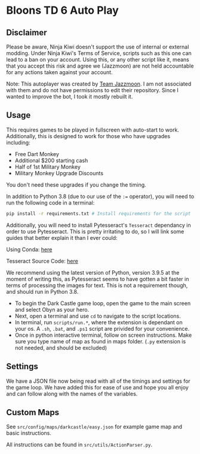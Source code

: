 # Bloons TD 6 Auto Play

## Disclaimer

Please be aware, Ninja Kiwi doesn't support the use of internal or external modding. Under Ninja Kiwi's Terms of Service, scripts such as this one can lead to a ban on your account. Using this, or any other script like it, means that you accept this risk and agree we (Jazzmoon) are not held accountable for any actions taken against your account.

Note: This autoplayer was created by [Team Jazzmoon](https://github.com/Jazzmoon/btd6_autoplay). I am not associated with them and do not have permissions to edit their repository. Since I wanted to improve the bot, I took it mostly rebuilt it.

## Usage

This requires games to be played in fullscreen with auto-start to work.
Additionally, this is designed to work for those who have upgrades including:

- Free Dart Monkey
- Additional $200 starting cash
- Half of 1st Military Monkey
- Military Monkey Upgrade Discounts

You don't need these upgrades if you change the timing.

In addition to Python 3.8 (due to our use of the `:=` operator), you will need to run the following code in a terminal:

```bash
pip install -r requirements.txt # Install requirements for the script
```

Additionally, you will need to install Pytesseract's `Tesseract` dependancy in order to use Pytesseract. This is pretty irritating to do, so I will link some guides that better explain it than I ever could:

Using Conda: [here](https://pythonforundergradengineers.com/how-to-install-pytesseract.html)

Tesseract Source Code: [here](https://github.com/tesseract-ocr/tesseract)

We recommend using the latest version of Python, version 3.9.5 at the moment of writing this, as Pytesseract seems to have gotten a bit faster in terms of processing the images for text. This is not a requirement though, and should run in Python 3.8.

- To begin the Dark Castle game loop, open the game to the main screen and select Obyn as your hero.
- Next, open a terminal and use `cd` to navigate to the script locations.
- In terminal, run `scripts/run.*`, where the extension is dependant on your os. A `.sh`, `.bat`, and `.ps1` script are privided for your convenience.
- Once in python interactive terminal, follow on screen instructions. Make sure you type name of map as found in maps folder. (`.py` extension is not needed, and should be excluded)

## Settings

We have a JSON file now being read with all of the timings and settings for the game loop. We have added this for ease of use and hope you all enjoy and can follow along with the names of the variables.

## Custom Maps

See `src/config/maps/darkcastle/easy.json` for example game map and basic instructions.

All instructions can be found in `src/utils/ActionParser.py`.

